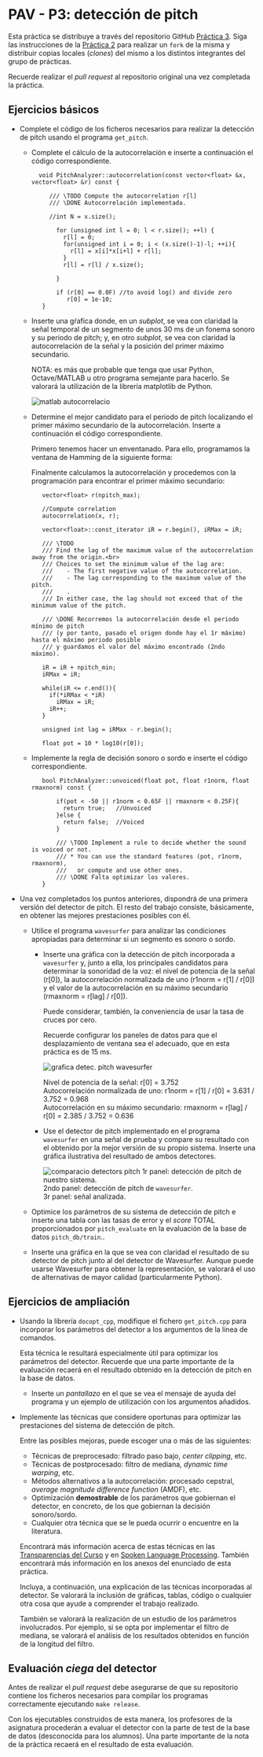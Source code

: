 PAV - P3: detección de pitch
============================

Esta práctica se distribuye a través del repositorio GitHub [Práctica 3](https://github.com/albino-pav/P3).
Siga las instrucciones de la [Práctica 2](https://github.com/albino-pav/P2) para realizar un `fork` de la
misma y distribuir copias locales (*clones*) del mismo a los distintos integrantes del grupo de prácticas.

Recuerde realizar el *pull request* al repositorio original una vez completada la práctica.

Ejercicios básicos
------------------

- Complete el código de los ficheros necesarios para realizar la detección de pitch usando el programa
  `get_pitch`.

   * Complete el cálculo de la autocorrelación e inserte a continuación el código correspondiente.
   
		   void PitchAnalyzer::autocorrelation(const vector<float> &x, vector<float> &r) const {

			  /// \TODO Compute the autocorrelation r[l]
			  /// \DONE Autocorrelación implementada.

			  //int N = x.size();
			   
				for (unsigned int l = 0; l < r.size(); ++l) {
				  r[l] = 0;
				  for(unsigned int i = 0; i < (x.size()-1)-l; ++i){
					r[l] = x[i]*x[i+l] + r[l];
				  }
				  r[l] = r[l] / x.size();
					
				}

				if (r[0] == 0.0F) //to avoid log() and divide zero 
				   r[0] = 1e-10; 
			}

   * Inserte una gŕafica donde, en un *subplot*, se vea con claridad la señal temporal de un segmento de
     unos 30 ms de un fonema sonoro y su periodo de pitch; y, en otro *subplot*, se vea con claridad la
	 autocorrelación de la señal y la posición del primer máximo secundario.

	 NOTA: es más que probable que tenga que usar Python, Octave/MATLAB u otro programa semejante para
	 hacerlo. Se valorará la utilización de la librería matplotlib de Python.
	 
	 ![matlab autocorrelacio](/material/matlab_autocor_valors.PNG)

   * Determine el mejor candidato para el periodo de pitch localizando el primer máximo secundario de la
     autocorrelación. Inserte a continuación el código correspondiente.
	 
	 Primero tenemos hacer un enventanado. Para ello, programamos la ventana de Hamming de la siguiente 
	 forma:
	 
	 
	 Finalmente calculamos la autocorrelación y procedemos con la programación para encontrar el primer
	 máximo secundario: 	 

			vector<float> r(npitch_max);

			//Compute correlation
			autocorrelation(x, r);

			vector<float>::const_iterator iR = r.begin(), iRMax = iR;

			/// \TODO 
			/// Find the lag of the maximum value of the autocorrelation away from the origin.<br>
			/// Choices to set the minimum value of the lag are:
			///    - The first negative value of the autocorrelation.
			///    - The lag corresponding to the maximum value of the pitch.
			///	   .
			/// In either case, the lag should not exceed that of the minimum value of the pitch.

			/// \DONE Recorremos la autocorrelación desde el periodo mínimo de pitch 
			/// (y por tanto, pasado el origen donde hay el 1r máximo) hasta el máximo periodo posible 
			/// y guardamos el valor del máximo encontrado (2ndo máximo).  

			iR = iR + npitch_min;
			iRMax = iR;

			while(iR <= r.end()){ 
			  if(*iRMax < *iR)
				iRMax = iR;    
			  iR++;  
			}

			unsigned int lag = iRMax - r.begin();
		  
			float pot = 10 * log10(r[0]);

   * Implemente la regla de decisión sonoro o sordo e inserte el código correspondiente.
   
			bool PitchAnalyzer::unvoiced(float pot, float r1norm, float rmaxnorm) const {
			
				if(pot < -50 || r1norm < 0.65F || rmaxnorm < 0.25F){
				  return true;   //Unvoiced
				}else {
				  return false;  //Voiced
				}
				
				/// \TODO Implement a rule to decide whether the sound is voiced or not.
				/// * You can use the standard features (pot, r1norm, rmaxnorm),
				///   or compute and use other ones.
				/// \DONE Falta optimizar los valores. 
			}

- Una vez completados los puntos anteriores, dispondrá de una primera versión del detector de pitch. El 
  resto del trabajo consiste, básicamente, en obtener las mejores prestaciones posibles con él.

  * Utilice el programa `wavesurfer` para analizar las condiciones apropiadas para determinar si un
    segmento es sonoro o sordo. 
	
	  - Inserte una gráfica con la detección de pitch incorporada a `wavesurfer` y, junto a ella, los 
	    principales candidatos para determinar la sonoridad de la voz: el nivel de potencia de la señal
		(r[0]), la autocorrelación normalizada de uno (r1norm = r[1] / r[0]) y el valor de la
		autocorrelación en su máximo secundario (rmaxnorm = r[lag] / r[0]).

		Puede considerar, también, la conveniencia de usar la tasa de cruces por cero.

	    Recuerde configurar los paneles de datos para que el desplazamiento de ventana sea el adecuado, que
		en esta práctica es de 15 ms.
		
		![grafica detec. pitch wavesurfer](/material/ws_pitch.PNG)
		
		Nivel de potencia de la señal: r[0] = 3.752  
		Autocorrelación normalizada de uno: r1norm = r[1] / r[0] = 3.631 / 3.752 = 0.968  
		Autocorrelación en su máximo secundario: rmaxnorm = r[lag] / r[0] = 2.385 / 3.752 = 0.636   

      - Use el detector de pitch implementado en el programa `wavesurfer` en una señal de prueba y compare
	    su resultado con el obtenido por la mejor versión de su propio sistema.  Inserte una gráfica
		ilustrativa del resultado de ambos detectores.
	
		![comparacio detectors pitch](/material/comp_pitch_1.PNG)
		1r panel: detección de pitch de nuestro sistema.  
		2ndo panel: detección de pitch de `wavesurfer`.   
		3r panel: señal analizada.
  
  * Optimice los parámetros de su sistema de detección de pitch e inserte una tabla con las tasas de error
    y el *score* TOTAL proporcionados por `pitch_evaluate` en la evaluación de la base de datos 
	`pitch_db/train`..

   * Inserte una gráfica en la que se vea con claridad el resultado de su detector de pitch junto al del
     detector de Wavesurfer. Aunque puede usarse Wavesurfer para obtener la representación, se valorará
	 el uso de alternativas de mayor calidad (particularmente Python).
   

Ejercicios de ampliación
------------------------

- Usando la librería `docopt_cpp`, modifique el fichero `get_pitch.cpp` para incorporar los parámetros del
  detector a los argumentos de la línea de comandos.
  
  Esta técnica le resultará especialmente útil para optimizar los parámetros del detector. Recuerde que
  una parte importante de la evaluación recaerá en el resultado obtenido en la detección de pitch en la
  base de datos.

  * Inserte un *pantallazo* en el que se vea el mensaje de ayuda del programa y un ejemplo de utilización
    con los argumentos añadidos.

- Implemente las técnicas que considere oportunas para optimizar las prestaciones del sistema de detección
  de pitch.

  Entre las posibles mejoras, puede escoger una o más de las siguientes:

  * Técnicas de preprocesado: filtrado paso bajo, *center clipping*, etc.
  * Técnicas de postprocesado: filtro de mediana, *dynamic time warping*, etc.
  * Métodos alternativos a la autocorrelación: procesado cepstral, *average magnitude difference function*
    (AMDF), etc.
  * Optimización **demostrable** de los parámetros que gobiernan el detector, en concreto, de los que
    gobiernan la decisión sonoro/sordo.
  * Cualquier otra técnica que se le pueda ocurrir o encuentre en la literatura.

  Encontrará más información acerca de estas técnicas en las [Transparencias del Curso](https://atenea.upc.edu/pluginfile.php/2908770/mod_resource/content/3/2b_PS%20Techniques.pdf)
  y en [Spoken Language Processing](https://discovery.upc.edu/iii/encore/record/C__Rb1233593?lang=cat).
  También encontrará más información en los anexos del enunciado de esta práctica.

  Incluya, a continuación, una explicación de las técnicas incorporadas al detector. Se valorará la
  inclusión de gráficas, tablas, código o cualquier otra cosa que ayude a comprender el trabajo realizado.

  También se valorará la realización de un estudio de los parámetros involucrados. Por ejemplo, si se opta
  por implementar el filtro de mediana, se valorará el análisis de los resultados obtenidos en función de
  la longitud del filtro.
   

Evaluación *ciega* del detector
-------------------------------

Antes de realizar el *pull request* debe asegurarse de que su repositorio contiene los ficheros necesarios
para compilar los programas correctamente ejecutando `make release`.

Con los ejecutables construidos de esta manera, los profesores de la asignatura procederán a evaluar el
detector con la parte de test de la base de datos (desconocida para los alumnos). Una parte importante de
la nota de la práctica recaerá en el resultado de esta evaluación.
